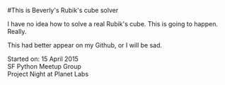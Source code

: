 #This is Beverly's Rubik's cube solver

I have no idea how to solve a real Rubik's cube.  This is going to happen.  Really.

This had better appear on my Github, or I will be sad.

Started on: 15 April 2015  
SF Python Meetup Group  
Project Night at Planet Labs  
